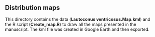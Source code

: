 ## Distribution maps
This directory contains the data (**Lautoconus ventricosus.Map.kml**) and the R script (**Create_map.R**) to draw all the maps presented in the manuscript. The kml file was created in Google Earth and then exported.
